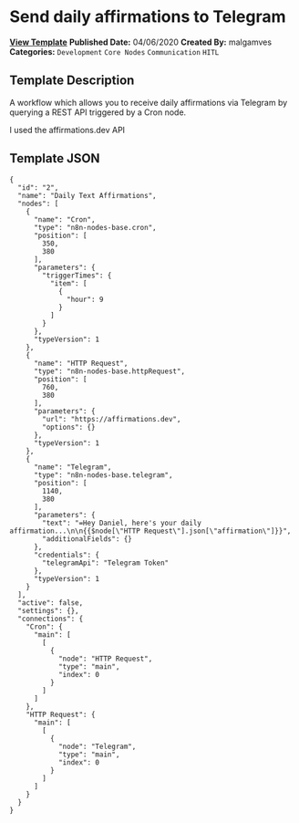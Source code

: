 # Send daily affirmations to Telegram

**[View Template](https://n8n.io/workflows/342-/)**  **Published Date:** 04/06/2020  **Created By:** malgamves  **Categories:** `Development` `Core Nodes` `Communication` `HITL`  

## Template Description



A workflow which allows you to receive daily affirmations via Telegram by querying a REST API triggered by a Cron node. 


I used the affirmations.dev API 

## Template JSON

```
{
  "id": "2",
  "name": "Daily Text Affirmations",
  "nodes": [
    {
      "name": "Cron",
      "type": "n8n-nodes-base.cron",
      "position": [
        350,
        380
      ],
      "parameters": {
        "triggerTimes": {
          "item": [
            {
              "hour": 9
            }
          ]
        }
      },
      "typeVersion": 1
    },
    {
      "name": "HTTP Request",
      "type": "n8n-nodes-base.httpRequest",
      "position": [
        760,
        380
      ],
      "parameters": {
        "url": "https://affirmations.dev",
        "options": {}
      },
      "typeVersion": 1
    },
    {
      "name": "Telegram",
      "type": "n8n-nodes-base.telegram",
      "position": [
        1140,
        380
      ],
      "parameters": {
        "text": "=Hey Daniel, here's your daily affirmation...\n\n{{$node[\"HTTP Request\"].json[\"affirmation\"]}}",
        "additionalFields": {}
      },
      "credentials": {
        "telegramApi": "Telegram Token"
      },
      "typeVersion": 1
    }
  ],
  "active": false,
  "settings": {},
  "connections": {
    "Cron": {
      "main": [
        [
          {
            "node": "HTTP Request",
            "type": "main",
            "index": 0
          }
        ]
      ]
    },
    "HTTP Request": {
      "main": [
        [
          {
            "node": "Telegram",
            "type": "main",
            "index": 0
          }
        ]
      ]
    }
  }
}
```
